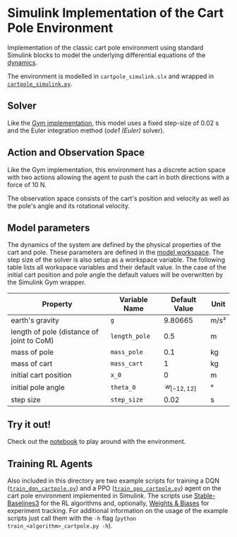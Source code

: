 # Simulink Implementation of the Cart Pole Environment

Implementation of the classic cart pole environment using standard Simulink blocks to model the underlying differential equations of the [dynamics](https://coneural.org/florian/papers/05_cart_pole.pdf).

The environment is modelled in `cartpole_simulink.slx` and wrapped in [`cartpole_simulink.py`](./cartpole_simulink.py).

## Solver

Like the [Gym implementation](https://github.com/openai/gym/blob/v0.21.0/gym/envs/classic_control/cartpole.py), this model uses a fixed step-size of 0.02 s and the Euler integration method (*ode1 (Euler)* solver).

## Action and Observation Space

Like the Gym implementation, this environment has a discrete action space with two actions allowing the agent to push the cart in both directions with a force of 10 N.

The observation space consists of the cart's position and velocity as well as the pole's angle and its rotational velocity.

## Model parameters

The dynamics of the system are defined by the physical properties of the cart and pole. These parameters are defined in the [model workspace](https://www.mathworks.com/help/simulink/ug/using-model-workspaces.html). The step size of the solver is also setup as a workspace variable. The following table lists all workspace variables and their default value. In the case of the initial cart position and pole angle the default values will be overwritten by the Simulink Gym wrapper.

| Property                                  | Variable Name | Default Value             | Unit |
| ----------------------------------------- | ------------- | ------------------------- | ---- |
| earth's gravity                           | `g`           | 9.80665                   | m/s² |
| length of pole (distance of joint to CoM) | `length_pole` | 0.5                       | m    |
| mass of pole                              | `mass_pole`   | 0.1                       | kg   |
| mass of cart                              | `mass_cart`   | 1                         | kg   |
| initial cart position                     | `x_0`         | 0                         | m    |
| initial pole angle                        | `theta_0`     | $\mathcal{U}_{[-12, 12]}$ | °    |
| step size                                 | `step_size`   | 0.02                      | s    |

## Try it out!

Check out the [notebook](./cartpole_simulink.ipynb) to play around with the environment.

## Training RL Agents

Also included in this directory are two example scripts for training a DQN ([`train_dqn_cartpole.py`](./train_dqn_cartpole.py)) and a PPO ([`train_ppo_cartpole.py`](./train_ppo_cartpole.py)) agent on the cart pole environment implemented in Simulink. The scripts use [Stable-Baselines3](https://stable-baselines3.readthedocs.io/en/master/) for the RL algorithms and, optionally, [Weights & Biases](https://wandb.ai) for experiment tracking. For additional information on the usage of the example scripts just call them with the `-h` flag (`python train_<algorithm>_cartpole.py -h`).
